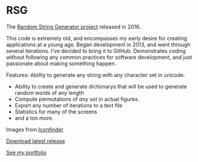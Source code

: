 # RSG
The [Random String Generator project](https://reap.myportfolio.com/random-string-generator) released in 2016.

This code is extremely old, and encompasses my early desire for creating applications at a young age. Began development in 2013, and went through several iterations. I've decided to bring it to GitHub. Demonstrates coding without following any common practices for software development, and just passionate about making something happen.

Features: Ability to generate any string with any character set in unicode.
- Ability to create and generate dictionarys that will be used to generate random words of any length
- Compute permutations of *any set* in actual figures.
- Export any number of iterations to a text file
- Statistics for many of the screens
- and a ton more.

Images from [Iconfinder](https://www.iconfinder.com/)

[Download latest release](https://github.com/Reapism/RSG/releases)

[See my portfolio](https://reap.myportfolio.com/random-string-generator)

